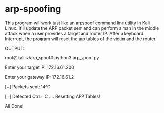 # arp-spoofing

This program will work just like an arpspoof command line utility in Kali Linux. It'll update the ARP packet sent and can perform a man in the middle attack when a user provides a target and router IP. After a keyboard Interrupt, the program will reset the arp tables of the victim and the router.



OUTPUT:


root@kali:~/arp_spoof# python3 arp_spoof.py 

Enter your target IP: 172.16.61.200

Enter your gateway IP: 172.16.61.2

[+] Packets sent: 14^C

[+] Detected Ctrl + C .... Resetting ARP Tables!

All Done!
